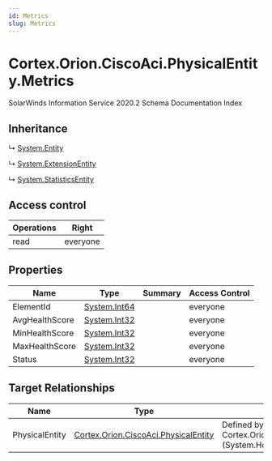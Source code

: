 ```yaml
---
id: Metrics
slug: Metrics
---
```


# Cortex.Orion.CiscoAci.PhysicalEntity.Metrics

SolarWinds Information Service 2020.2 Schema Documentation Index

## Inheritance

↳ [System.Entity](./../System/Entity)

↳ [System.ExtensionEntity](./../System/ExtensionEntity)

↳ [System.StatisticsEntity](./../System/StatisticsEntity)

## Access control

| Operations | Right |
| ------ | ------ |
| read | everyone |

## Properties

| Name | Type | Summary | Access Control |
| ------ | ------ | ------ | ------ |
| ElementId | [System.Int64](https://docs.microsoft.com/en-us/dotnet/api/system.int64) |  | everyone |
| AvgHealthScore | [System.Int32](https://docs.microsoft.com/en-us/dotnet/api/system.int32) |  | everyone |
| MinHealthScore | [System.Int32](https://docs.microsoft.com/en-us/dotnet/api/system.int32) |  | everyone |
| MaxHealthScore | [System.Int32](https://docs.microsoft.com/en-us/dotnet/api/system.int32) |  | everyone |
| Status | [System.Int32](https://docs.microsoft.com/en-us/dotnet/api/system.int32) |  | everyone |

## Target Relationships

| Name | Type | Notes |
| ------ | ------ | ------ |
| PhysicalEntity | [Cortex.Orion.CiscoAci.PhysicalEntity](./../Cortex.Orion.CiscoAci/PhysicalEntity) | Defined by relationship Cortex.Orion.CiscoAci.PhysicalEntityToMetrics (System.Hosting) |

